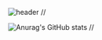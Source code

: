 ![header](https://capsule-render.vercel.app/api?type=rounded&color=auto&height=100&section=header&text=안녕하세요😊%20sooyeon입니다!&fontSize=30)
//
<!--
**tndus73/tndus73** is a ✨ _special_ ✨ repository because its `README.md` (this file) appears on your GitHub profile.

Here are some ideas to get you started:

- 🔭 I’m currently working on ...
- 🌱 I’m currently learning ...
- 👯 I’m looking to collaborate on ...
- 🤔 I’m looking for help with ...
- 💬 Ask me about ...
- 📫 How to reach me: ...
- 😄 Pronouns: ...
- ⚡ Fun fact: ...
-->
![Anurag's GitHub stats](https://github-readme-stats.vercel.app/api?username=tndus73&show_icons=true&theme=radical)
//
